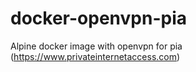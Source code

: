 # docker-openvpn-pia
Alpine docker image with openvpn for pia (https://www.privateinternetaccess.com)


